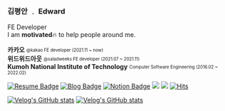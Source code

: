 ### 김평안 ﹒ Edward

FE Developer    
I am **motivated**🔥 to help people around me.   

**카카오** <sub><sup>@kakao FE developer (2021.11 ~ now)</sup></sub>      
**위드위드아웃** <sub><sup>@saladweeks FE developer (2021.07 ~ 2021.11)</sup></sub>  
**Kumoh National Institute of Technology** <sub><sup>Computer Software Engineering (2016.02 ~ 2022.02)</sup></sub>  

[![Resume Badge](https://img.shields.io/badge/Resume-9065B0?style=flat-square&logo=iTerm2&link=https://bepyan.notion.site/Frontend-Developer-69fd245161734c1793e8df78dffe705c)](https://bepyan.notion.site/Frontend-Developer-69fd245161734c1793e8df78dffe705c)
[![Blog Badge](https://img.shields.io/badge/Blog-1d1f21?style=flat-square&logo=Gatsby&logoColor=white&link=https://bepyan.github.io/)](https://bepyan.github.io/)
[![Notion Badge](https://img.shields.io/badge/Notion-black?style=flat-square&logo=Notion&logoColor=white&link=https://bepyan.notion.site/GET-START-de49308c21884e8a8037829b0c156931)](https://bepyan.notion.site/GET-START-de49308c21884e8a8037829b0c156931)
<a href="https://velog.io/@bepyan" target="_blank"><img src="https://img.shields.io/badge/Velog-20c997?style=flat-square&logo=Vimeo&logoColor=white"/></a>
<a href="mailto:bepyan@naver.com" target="_blank"><img src="https://img.shields.io/badge/Email-03C75A?style=flat-square&logo=Naver&logoColor=white"/></a>
[![Hits](https://hits.seeyoufarm.com/api/count/incr/badge.svg?url=https%3A%2F%2Fgithub.com%2Fbepyan&count_bg=%233D9CC8&title_bg=%23555555&icon=&icon_color=%23E7E7E7&title=hits&edge_flat=false)](https://hits.seeyoufarm.com)

<!--<a href="[연결할 링크]" target="_blank"><img src="https://img.shields.io/badge/[쓰고 싶은 텍스트]-[컬러 코드]?style=flat-square&logo=[브랜드 이름]&logoColor=white"/></a> -->

[![Velog's GitHub stats](https://velog-readme-stats.vercel.app/api?name=bepyan&slug=5개월간-스타트업에서-굴렀다.-그리고-얻었다)](https://velog.io/@bepyan/5%EA%B0%9C%EC%9B%94%EA%B0%84-%EC%8A%A4%ED%83%80%ED%8A%B8%EC%97%85%EC%97%90%EC%84%9C-%EA%B5%B4%EB%A0%80%EB%8B%A4.-%EA%B7%B8%EB%A6%AC%EA%B3%A0-%EC%96%BB%EC%97%88%EB%8B%A4)
[![Velog's GitHub stats](https://velog-readme-stats.vercel.app/api?name=bepyan&slug=카카오-공채-합격-후기)](https://velog.io/@bepyan/%EC%B9%B4%EC%B9%B4%EC%98%A4-%EA%B3%B5%EC%B1%84-%ED%95%A9%EA%B2%A9-%ED%9B%84%EA%B8%B0)
